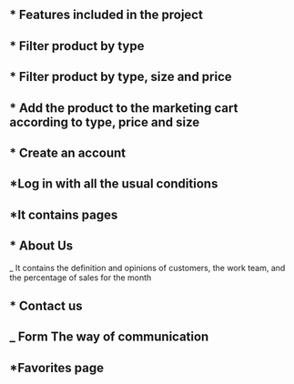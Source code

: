  ##  * Features included in the project
## * Filter product by type
## * Filter product by type, size and price
## * Add the product to the marketing cart according to type, price and size
## * Create an account
## *Log in with all the usual conditions
## *It contains pages 
## * About Us 
_ It contains the definition and opinions of customers, the work team, and the percentage of sales for the month
## * Contact us
## _ Form The way of communication 
## *Favorites page
